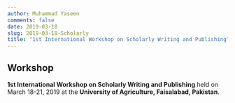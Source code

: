 ```yaml
---
author: Muhammad Yaseen
comments: false
date: 2019-03-18
slug: 2019-03-18-Scholarly
title: "1st International Workshop on Scholarly Writing and Publishing"
---
```


## Workshop

**1st International Workshop on Scholarly Writing and Publishing**  held on March 18-21, 2019 at the **University of Agriculture, Faisalabad, Pakistan**.
